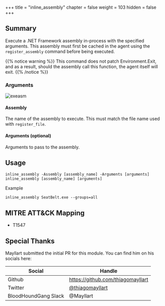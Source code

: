 +++
title = "inline_assembly"
chapter = false
weight = 103
hidden = false
+++

## Summary

Execute a .NET Framework assembly in-process with the specified arguments. This assembly must first be cached in the agent using the `register_assembly` command before being executed.

{{% notice warning %}}
This command does not patch Environment.Exit, and as a result, should the assembly call this function, the agent itself will exit.
{{% /notice %}}

### Arguments

![exeasm](../images/inline_assembly.png)

#### Assembly
The name of the assembly to execute. This must match the file name used with `register_file`. 

#### Arguments (optional)
Arguments to pass to the assembly.

## Usage
```
inline_assembly -Assembly [assembly_name] -Arguments [arguments]
inline_assembly [assembly_name] [arguments]
```

Example
```
inline_assembly SeatBelt.exe --groups=all
```


## MITRE ATT&CK Mapping

- T1547


## Special Thanks
Mayllart submitted the initial PR for this module. You can find him on his socials here:

Social | Handle
-------|-------
Github|https://github.com/thiagomayllart
Twitter|[@thiagomayllart](https://twitter.com/thiagomayllart)
BloodHoundGang Slack|@Mayllart